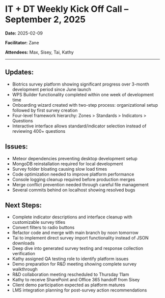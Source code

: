 # IT + DT Weekly Kick Off Call – September 2, 2025

**Date:** 2025-02-09

**Facilitator:** Zane

**Attendees:** Max, Sisey, Tai, Kathy

---

## Updates:

- Biotrics survey platform showing significant progress over 3-month development period since June launch
- WPS Builder functionality completed within one week of development time
- Onboarding wizard created with two-step process: organizational setup followed by first survey creation
- Four-level framework hierarchy: Zones > Standards > Indicators > Questions
- Interactive interface allows standard/indicator selection instead of reviewing 400+ questions

## Issues:

- Meteor dependencies preventing desktop development setup
- MongoDB reinstallation required for local development
- Survey folder bloating causing slow load times
- Code optimization needed to improve platform performance
- Console logging cleanup required before production merges
- Merge conflict prevention needed through careful file management
- Several commits behind on localhost showing resolved bugs

## Next Steps:

- Complete indicator descriptions and interface cleanup with customizable survey titles
- Convert filters to radio buttons
- Refactor code and merge with main branch by noon tomorrow
- Tai to implement direct survey import functionality instead of JSON downloads
- Deep dive into generated survey testing and response collection verification
- Kathy assigned QA testing role to identify platform issues
- Demo preparation for R&D meeting showing complete survey walkthrough
- R&D collaboration meeting rescheduled to Thursday 11am
- Kathy to receive SharePoint and Office 365 handoff from Sisey
- Client demo participation expected as platform matures
- LMS integration planning for post-survey action recommendations
